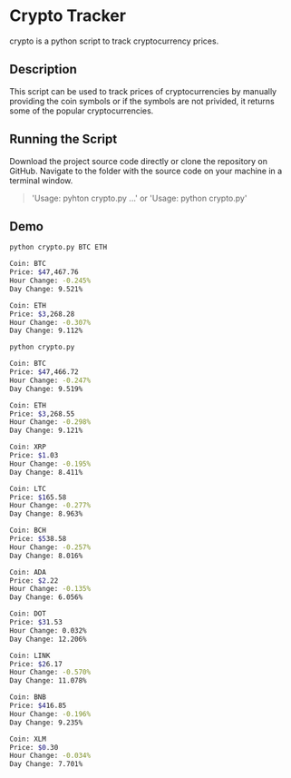 Crypto Tracker
========================

crypto is a python script to track cryptocurrency prices.

Description
-----------
This script can be used to track prices of cryptocurrencies by manually providing the coin symbols or if the symbols are not privided, it returns some of the popular cryptocurrencies.

Running the Script
--------------------
Download the project source code directly or clone the repository on GitHub.  Navigate to the folder with the source code on your machine in a terminal window.
>  'Usage: pyhton crypto.py <cryptocurrency-symbol> <cryptocurrency-symbol> ...'
or
>  'Usage: python crypto.py'

Demo
------
```sh
python crypto.py BTC ETH  

Coin: BTC
Price: $47,467.76
Hour Change: -0.245%
Day Change: 9.521%

Coin: ETH
Price: $3,268.28
Hour Change: -0.307%
Day Change: 9.112%

```
```sh
python crypto.py        

Coin: BTC
Price: $47,466.72
Hour Change: -0.247%
Day Change: 9.519%

Coin: ETH
Price: $3,268.55
Hour Change: -0.298%
Day Change: 9.121%

Coin: XRP
Price: $1.03
Hour Change: -0.195%
Day Change: 8.411%

Coin: LTC
Price: $165.58
Hour Change: -0.277%
Day Change: 8.963%

Coin: BCH
Price: $538.58
Hour Change: -0.257%
Day Change: 8.016%

Coin: ADA
Price: $2.22
Hour Change: -0.135%
Day Change: 6.056%

Coin: DOT
Price: $31.53
Hour Change: 0.032%
Day Change: 12.206%

Coin: LINK
Price: $26.17
Hour Change: -0.570%
Day Change: 11.078%

Coin: BNB
Price: $416.85
Hour Change: -0.196%
Day Change: 9.235%

Coin: XLM
Price: $0.30
Hour Change: -0.034%
Day Change: 7.701%

```
